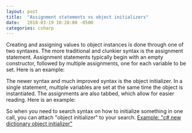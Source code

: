 ```yaml
---
layout: post
title:  "Assignment statements vs object initializers"
date:   2018-03-19 10:28:00 -0500
categories: csharp
---
```


Creating and assigning values to object instances is done through one of two syntaxes. The more traditional and 
clunkier syntax is the assignment statement. Assignment statements typically begin with an empty constructor, followed 
by multiple assignments, one for each variable to be set. Here is an example:
<script src="https://gist.github.com/vector623/16542699bae26f18c108d4f82a56ad19.js"></script>

The newer syntax and much improved syntax is the object initializer. In a single statement, multiple variables are set
at the same time the object is instantiated.  The assignments are also tabbed, which allow for easier reading.  Here is
an example:
<script src="https://gist.github.com/vector623/7245bb6575b7f977f580bfc8d0eeee26.js"></script>

So when you need to search syntax on how to initialize something in one call, you can attach "object initializer" to 
your search.  [Example: "c# new dictionary object initializer"](https://www.google.com/search?q=c%23+new+dictionary+object+initializer&safe=active&ssui=on)